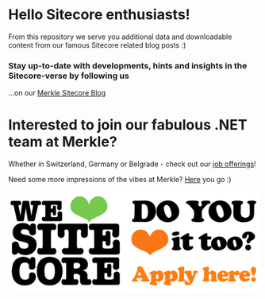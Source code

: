 # Hello Sitecore enthusiasts!
From this repository we serve you additional data and downloadable content from our famous Sitecore related blog posts :)

### Stay up-to-date with developments, hints and insights in the Sitecore-verse by following us

…on our [Merkle Sitecore Blog](https://sitecore.namics.com/?utm_source=github&utm_medium=readme&utm_campaign=ourfuture_superstars)


# Interested to join our fabulous .NET team at Merkle?
Whether in Switzerland, Germany or Belgrade - check out our [job offerings](https://merkleinc.ch/en/jobs)!

Need some more impressions of the vibes at Merkle? [Here](https://www.instagram.com/merkledach/) you go :)

[![Join our .NET teams at Merkle](/resources/apply-for-a-sitecore-job-at-merkle.png?raw=true "Get in touch now to become part of our .NET teams!")](https://merkleinc.ch/en/jobs?utm_source=github&utm_medium=readme&utm_campaign=ourfuture)
